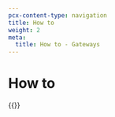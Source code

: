 ```yaml
---
pcx-content-type: navigation
title: How to
weight: 2
meta:
  title: How to - Gateways
---
```


# How to

{{<directory-listing>}}
